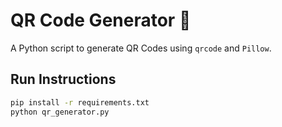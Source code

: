 # QR Code Generator 🧾

A Python script to generate QR Codes using `qrcode` and `Pillow`.

## Run Instructions
```bash
pip install -r requirements.txt
python qr_generator.py
